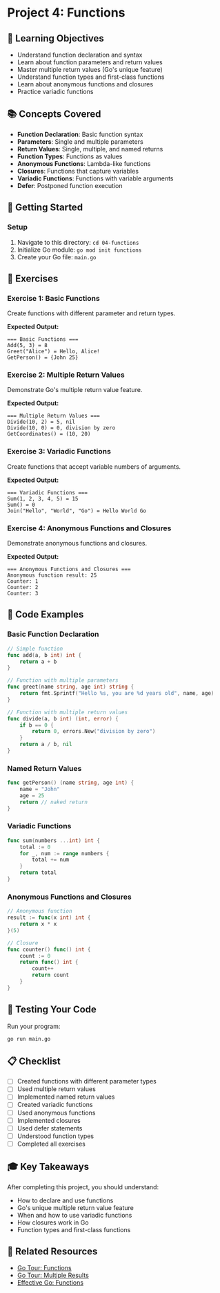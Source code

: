 # Project 4: Functions

## 🎯 Learning Objectives

- Understand function declaration and syntax
- Learn about function parameters and return values
- Master multiple return values (Go's unique feature)
- Understand function types and first-class functions
- Learn about anonymous functions and closures
- Practice variadic functions

## 📚 Concepts Covered

- **Function Declaration**: Basic function syntax
- **Parameters**: Single and multiple parameters
- **Return Values**: Single, multiple, and named returns
- **Function Types**: Functions as values
- **Anonymous Functions**: Lambda-like functions
- **Closures**: Functions that capture variables
- **Variadic Functions**: Functions with variable arguments
- **Defer**: Postponed function execution

## 🚀 Getting Started

### Setup
1. Navigate to this directory: `cd 04-functions`
2. Initialize Go module: `go mod init functions`
3. Create your Go file: `main.go`

## 📝 Exercises

### Exercise 1: Basic Functions
Create functions with different parameter and return types.

**Expected Output:**
```
=== Basic Functions ===
Add(5, 3) = 8
Greet("Alice") = Hello, Alice!
GetPerson() = {John 25}
```

### Exercise 2: Multiple Return Values
Demonstrate Go's multiple return value feature.

**Expected Output:**
```
=== Multiple Return Values ===
Divide(10, 2) = 5, nil
Divide(10, 0) = 0, division by zero
GetCoordinates() = (10, 20)
```

### Exercise 3: Variadic Functions
Create functions that accept variable numbers of arguments.

**Expected Output:**
```
=== Variadic Functions ===
Sum(1, 2, 3, 4, 5) = 15
Sum() = 0
Join("Hello", "World", "Go") = Hello World Go
```

### Exercise 4: Anonymous Functions and Closures
Demonstrate anonymous functions and closures.

**Expected Output:**
```
=== Anonymous Functions and Closures ===
Anonymous function result: 25
Counter: 1
Counter: 2
Counter: 3
```

## 🔧 Code Examples

### Basic Function Declaration
```go
// Simple function
func add(a, b int) int {
    return a + b
}

// Function with multiple parameters
func greet(name string, age int) string {
    return fmt.Sprintf("Hello %s, you are %d years old", name, age)
}

// Function with multiple return values
func divide(a, b int) (int, error) {
    if b == 0 {
        return 0, errors.New("division by zero")
    }
    return a / b, nil
}
```

### Named Return Values
```go
func getPerson() (name string, age int) {
    name = "John"
    age = 25
    return // naked return
}
```

### Variadic Functions
```go
func sum(numbers ...int) int {
    total := 0
    for _, num := range numbers {
        total += num
    }
    return total
}
```

### Anonymous Functions and Closures
```go
// Anonymous function
result := func(x int) int {
    return x * x
}(5)

// Closure
func counter() func() int {
    count := 0
    return func() int {
        count++
        return count
    }
}
```

## 🧪 Testing Your Code

Run your program:
```bash
go run main.go
```

## 📋 Checklist

- [ ] Created functions with different parameter types
- [ ] Used multiple return values
- [ ] Implemented named return values
- [ ] Created variadic functions
- [ ] Used anonymous functions
- [ ] Implemented closures
- [ ] Used defer statements
- [ ] Understood function types
- [ ] Completed all exercises

## 🎓 Key Takeaways

After completing this project, you should understand:
- How to declare and use functions
- Go's unique multiple return value feature
- When and how to use variadic functions
- How closures work in Go
- Function types and first-class functions

## 🔗 Related Resources

- [Go Tour: Functions](https://tour.golang.org/basics/4)
- [Go Tour: Multiple Results](https://tour.golang.org/basics/6)
- [Effective Go: Functions](https://golang.org/doc/effective_go.html#functions)